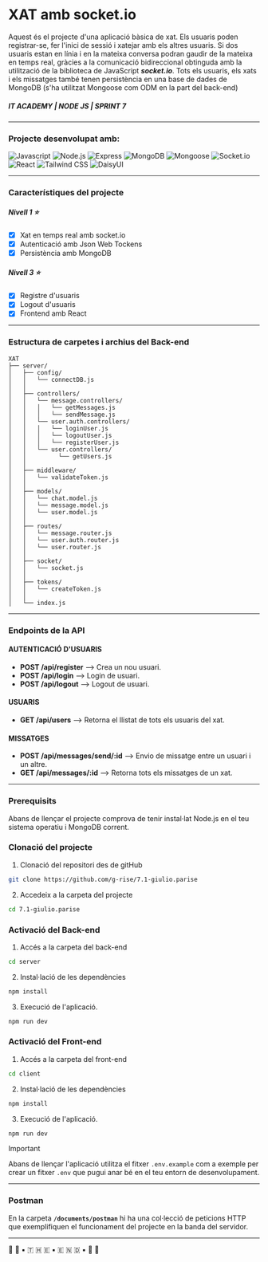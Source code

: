 # XAT amb socket.io

Aquest és el projecte d'una aplicació bàsica de xat.
Els usuaris poden registrar-se, fer l'inici de sessió i xatejar amb els altres usuaris. Si dos usuaris estan en línia i en la mateixa conversa podran gaudir de la mateixa en temps real, gràcies a la comunicació bidireccional obtinguda amb la utilització de la biblioteca de JavaScript ***socket.io***.
Tots els usuaris, els xats i els missatges també tenen persistència en una base de dades de MongoDB (s'ha utilitzat Mongoose com ODM en la part del back-end)

##### IT ACADEMY | NODE JS | SPRINT 7
-------------------------

### Projecte desenvolupat amb:
![Javascript](https://img.shields.io/badge/-Javascript.js-black?style=flat-square&logo=javascript)
![Node.js](https://img.shields.io/badge/-Node.js-black?style=flat-square&logo=nodedotjs&logoColor=green)
![Express](https://img.shields.io/badge/-Express-000000?style=flat-square&logo=express&logoColor=white)
![MongoDB](https://img.shields.io/badge/-MongoDB-black?style=flat-square&logo=mongodb&logoColor=green)
![Mongoose](https://img.shields.io/badge/-Mongoose-black?style=flat-square&logo=mongoose&logoColor=green)
![Socket.io](https://img.shields.io/badge/-Socket.io-black?style=flat-square&logo=socketdotio&logoColor=white)
![React](https://img.shields.io/badge/-React-black?style=flat-square&logo=react&logoColor=cyan)
![Tailwind CSS](https://img.shields.io/badge/-TailwindCSS-black?style=flat-square&logo=tailwindcss&logoColor=cyan)
![DaisyUI](https://img.shields.io/badge/-DaisyUI-black?style=flat-square&logo=daisyui&logoColor=white)

------------

### Característiques del projecte
##### Nivell 1 ⭐️
- [x] Xat en temps real amb socket.io
- [x] Autenticació amb Json Web Tockens
- [x] Persistència amb MongoDB

##### Nivell 3 ⭐️
- [x] Registre d'usuaris
- [x] Logout d'usuaris
- [x] Frontend amb React

-------------

### Estructura de carpetes i archius del Back-end

``` 
XAT
├── server/
│   ├── config/
│   │   └── connectDB.js
│   │
│   ├── controllers/
│   │   └── message.controllers/
│   │   │   └── getMessages.js
│   │   │   └── sendMessage.js
│   │   └── user.auth.controllers/
│   │   │   └── loginUser.js
│   │   │   └── logoutUser.js
│   │   │   └── registerUser.js
│   │   └── user.controllers/
│   │         └── getUsers.js
│   │
│   ├── middleware/
│   │   └── validateToken.js
│   │
│   ├── models/
│   │   └── chat.model.js
│   │   └── message.model.js
│   │   └── user.model.js
│   │
│   ├── routes/
│   │   └── message.router.js
│   │   └── user.auth.router.js
│   │   └── user.router.js
│   │
│   ├── socket/
│   │   └── socket.js
│   │
│   ├── tokens/
│   │   └── createToken.js
│   │
│   └── index.js
```

------------

### Endpoints de la API

#### AUTENTICACIÓ D'USUARIS
- **POST /api/register**  --> Crea un nou usuari.
- **POST /api/login**  --> Login de usuari.
- **POST /api/logout**  --> Logout de usuari.

#### USUARIS
- **GET /api/users**  --> Retorna el llistat de tots els usuaris del xat.

#### MISSATGES
- **POST /api/messages/send/:id** --> Envio de missatge entre un usuari i un altre.
- **GET /api/messages/:id** --> Retorna tots els missatges de un xat.

------------------


### Prerequisits

Abans de llençar el projecte comprova de tenir instal·lat Node.js en el teu sistema operatiu i MongoDB corrent.


### Clonació del projecte

1. Clonació del repositori des de gitHub
```bash
git clone https://github.com/g-rise/7.1-giulio.parise
```
2. Accedeix a la carpeta del projecte
```bash
cd 7.1-giulio.parise
```

### Activació del Back-end
1. Accés a la carpeta del back-end
```bash
cd server
```
2. Instal·lació de les dependències
```bash
npm install
```
3. Execució de l'aplicació.
```bash
npm run dev
```

### Activació del Front-end
1. Accés a la carpeta del front-end
```bash
cd client
```
2. Instal·lació de les dependències
```bash
npm install
```
3. Execució de l'aplicació.
```bash
npm run dev
```

> [!IMPORTANT]
Abans de llençar l'aplicació utilitza el fitxer `.env.example` com a exemple per crear un fitxer `.env` que pugui anar bé en el teu entorn de desenvolupament.

-------------------

### Postman

En la carpeta **`/documents/postman`** hi ha una col·lecció de peticions HTTP que exemplifiquen el funcionament del projecte en la banda del servidor.

-------------------

&#x1F47E; &#x1F379; &#x25AA; &#x1F1F9; &#x1F1ED; &#x1F1EA; &#x25AA; &#x1F1EA; &#x1F1F3; &#x1F1E9; &#x25AA; &#x1F412; &#x1F389;
